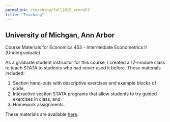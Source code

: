 ```yaml
---
permalink: /teaching/fall2015_econ453
title: "Teaching"
---
```

## University of Michgan, Ann Arbor ##
Course Materials for Economics 453 - Intermediate Econometrics II (Undergraduate)  

As a graduate student instructor for this course, I created a 12-module class to teach STATA to students who had never used it before. These materials included:
1) Section hand-outs with descriptive exercises and example blocks of code,
2) Interactive section STATA programs that allow students to try guided exercises in class, and
3) Homework assignments.

These materials are available [here](/assets/teaching/fall2015_econ451/Cole_Econ452_Lessons.zip).
